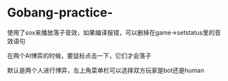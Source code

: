# Gobang-practice-
使用了sox来播放落子音效，如果编译报错，可以删掉在game->setstatus里的音效语句

在两个AI博弈的时候，要鼠标点击一下，它们才会落子

默认是两个人进行博弈，左上角菜单栏可以选择双方玩家是bot还是human
